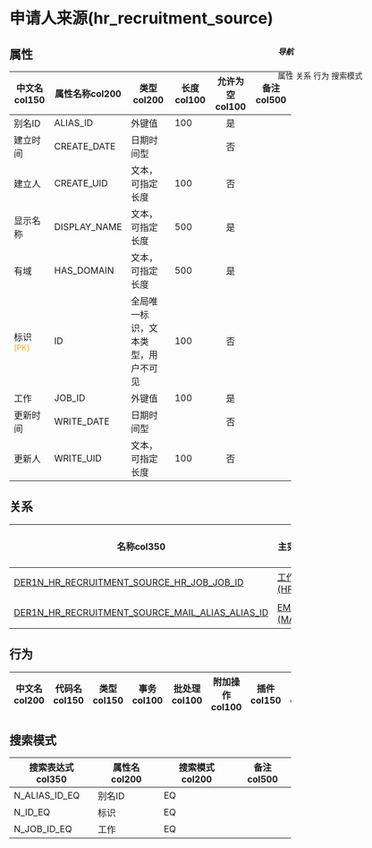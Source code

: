 # 申请人来源(hr_recruitment_source)  <!-- {docsify-ignore-all} -->


## 属性
|    中文名col150 | 属性名称col200           | 类型col200     | 长度col100    |允许为空col100    |  备注col500  |
| --------   |------------| -----  | -----  | :----: | -------- |
|别名ID|ALIAS_ID|外键值|100|是||
|建立时间|CREATE_DATE|日期时间型||否||
|建立人|CREATE_UID|文本，可指定长度|100|否||
|显示名称|DISPLAY_NAME|文本，可指定长度|500|是||
|有域|HAS_DOMAIN|文本，可指定长度|500|是||
|标识<sup class="footnote-symbol"><font color=orange>[PK]</font></sup>|ID|全局唯一标识，文本类型，用户不可见|100|否||
|工作|JOB_ID|外键值|100|是||
|更新时间|WRITE_DATE|日期时间型||否||
|更新人|WRITE_UID|文本，可指定长度|100|否||


## 关系

<el-row>
<el-tabs v-model="show_der">
<el-tab-pane label="从关系" name="minor">

|  名称col350   | 主实体col200   | 关系类型col200   |    备注col500  |
| -------- |---------- |-----------|----- |
|[DER1N_HR_RECRUITMENT_SOURCE_HR_JOB_JOB_ID](der/DER1N_HR_RECRUITMENT_SOURCE_HR_JOB_JOB_ID)|[工作岗位(HR_JOB)](module/hr/hr_job)|1:N关系||
|[DER1N_HR_RECRUITMENT_SOURCE_MAIL_ALIAS_ALIAS_ID](der/DER1N_HR_RECRUITMENT_SOURCE_MAIL_ALIAS_ALIAS_ID)|[EMail别名(MAIL_ALIAS)](module/mail/mail_alias)|1:N关系||

</el-tab-pane>
</el-tabs>
</el-row>

## 行为
| 中文名col200    | 代码名col150    | 类型col150    | 事务col100   | 批处理col100   | 附加操作col100  | 插件col150    |  备注col300  |
| -------- |---------- |----------- |:----:|:----:|---------| ----- | ----- |

## 搜索模式
|   搜索表达式col350   |    属性名col200    |    搜索模式col200        |备注col500  |
| -------- |------------|------------|------|
|N_ALIAS_ID_EQ|别名ID|EQ||
|N_ID_EQ|标识|EQ||
|N_JOB_ID_EQ|工作|EQ||

<div style="display: block; overflow: hidden; position: fixed; top: 140px; right: 100px;">

##### 导航
<el-anchor >
<el-anchor-link :href="`#/module/hr/hr_recruitment_source?id=属性`">
  属性
</el-anchor-link>
<el-anchor-link :href="`#/module/hr/hr_recruitment_source?id=关系`">
  关系
</el-anchor-link>
<el-anchor-link :href="`#/module/hr/hr_recruitment_source?id=行为`">
  行为
</el-anchor-link>
<el-anchor-link :href="`#/module/hr/hr_recruitment_source?id=搜索模式`">
  搜索模式
</el-anchor-link>
</el-anchor>
</div>

<script>
 const { createApp } = Vue
  createApp({
    data() {
      return {
show_der:'minor',


      }
    },
    methods: {
    }
  }).use(ElementPlus).mount('#app')
</script>